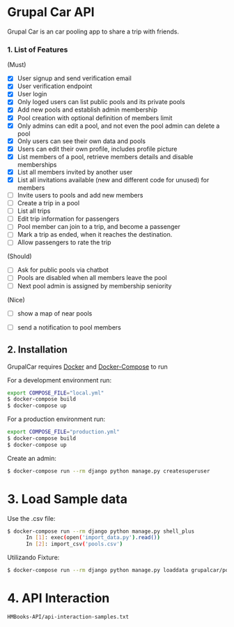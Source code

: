 # Grupal Car API

Grupal Car is an car pooling app to share a trip with friends.

### 1. List of Features 
  (Must)
  - [X] User signup and send verification email
  - [X] User verification endpoint
  - [X] User login
  - [X] Only loged users can list public pools and its private pools
  - [X] Add new pools and establish admin membership
  - [X] Pool creation with optional definition of members limit
  - [X] Only admins can edit a pool, and not even the pool admin can delete a pool
  - [X] Only users can see their own data and pools
  - [X] Users can edit their own profile, includes profile picture
  - [X] List members of a pool, retrieve members details and disable memberships
  - [X] List all members invited by another user
  - [X] List all invitations available (new and different code for unused) for members 
  - [ ] Invite users to pools and add new members
  - [ ] Create a trip in a pool
  - [ ] List all trips
  - [ ] Edit trip information for passengers
  - [ ] Pool member can join to a trip, and become a passenger
  - [ ] Mark a trip as ended, when it reaches the destination.
  - [ ] Allow passengers to rate the trip

  (Should) 
  - [ ] Ask for public pools via chatbot
  - [ ] Pools are disabled when all members leave the pool
  - [ ] Next pool admin is assigned by membership seniority

  (Nice)
  - [ ] show a map of near pools
  - [ ] send a notification to pool members



## 2. Installation
  GrupalCar requires [Docker](https://www.docker.com/) and [Docker-Compose](https://docs.docker.com/compose/) to run

  For a development environment run:  

  ```sh
  export COMPOSE_FILE="local.yml"
  $ docker-compose build
  $ docker-compose up
  ```

  For a production environment run:

  ```sh
  export COMPOSE_FILE="production.yml"
  $ docker-compose build
  $ docker-compose up
  ```  

  Create an admin:

  ```sh
  $ docker-compose run --rm django python manage.py createsuperuser
  ```

# 3. Load Sample data

  Use the .csv file:

  ```sh
  $ docker-compose run --rm django python manage.py shell_plus
        In [1]: exec(open('import_data.py').read())     
        In [2]: import_csv('pools.csv') 
  ```

  Utilizando Fixture:

  ```sh
  $ docker-compose run --rm django python manage.py loaddata grupalcar/pools/fixtures/pools.json
  ```

# 4. API Interaction
    HMBooks-API/api-interaction-samples.txt